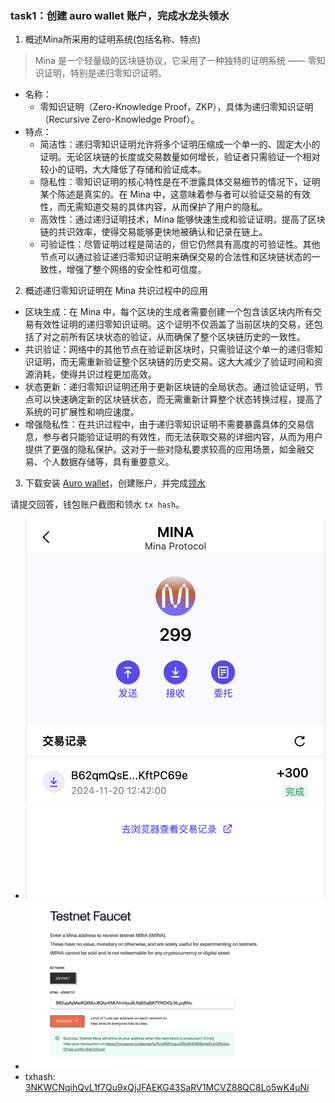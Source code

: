 ### task1：创建 auro wallet 账户，完成水龙头领水

1. 概述Mina所采用的证明系统(包括名称、特点)

> Mina 是一个轻量级的区块链协议，它采用了一种独特的证明系统 —— 零知识证明，特别是递归零知识证明。
- 名称：
    * 零知识证明（Zero-Knowledge Proof，ZKP），具体为递归零知识证明（Recursive Zero-Knowledge Proof）。
- 特点：
    * 简洁性：递归零知识证明允许将多个证明压缩成一个单一的、固定大小的证明。无论区块链的长度或交易数量如何增长，验证者只需验证一个相对较小的证明，大大降低了存储和验证成本。
    * 隐私性：零知识证明的核心特性是在不泄露具体交易细节的情况下，证明某个陈述是真实的。在 Mina 中，这意味着参与者可以验证交易的有效性，而无需知道交易的具体内容，从而保护了用户的隐私。
    * 高效性：通过递归证明技术，Mina 能够快速生成和验证证明，提高了区块链的共识效率，使得交易能够更快地被确认和记录在链上。
    * 可验证性：尽管证明过程是简洁的，但它仍然具有高度的可验证性。其他节点可以通过验证递归零知识证明来确保交易的合法性和区块链状态的一致性，增强了整个网络的安全性和可信度。

2. 概述递归零知识证明在 Mina 共识过程中的应用

- 区块生成：在 Mina 中，每个区块的生成者需要创建一个包含该区块内所有交易有效性证明的递归零知识证明。这个证明不仅涵盖了当前区块的交易，还包括了对之前所有区块状态的验证，从而确保了整个区块链历史的一致性。
- 共识验证：网络中的其他节点在验证新区块时，只需验证这个单一的递归零知识证明，而无需重新验证整个区块链的历史交易。这大大减少了验证时间和资源消耗，使得共识过程更加高效。
- 状态更新：递归零知识证明还用于更新区块链的全局状态。通过验证证明，节点可以快速确定新的区块链状态，而无需重新计算整个状态转换过程，提高了系统的可扩展性和响应速度。
- 增强隐私性：在共识过程中，由于递归零知识证明不需要暴露具体的交易信息，参与者只能验证证明的有效性，而无法获取交易的详细内容，从而为用户提供了更强的隐私保护。这对于一些对隐私要求较高的应用场景，如金融交易、个人数据存储等，具有重要意义。

3. 下载安装 [Auro wallet](https://www.aurowallet.com/download/)，创建账户，并完成[领水](https://faucet.minaprotocol.com/)

请提交回答，钱包账户截图和领水 `tx hash`。

- ![钱包账户截图](./account.png)
- ![取水截图](./mina-faucet.png)
- txhash: [3NKWCNqihQvL1f7Qu9xQjJFAEKG43SaRV1MCVZ88QC8Lo5wK4uNi](https://minascan.io/devnet/tx/5Jv65EHzavvDRqSHD6NBx1wEUnQRg3zgDFqaLvvNKc35eHzSxxst)
